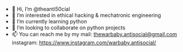- 👋 Hi, I’m @theanti50cial
- 👀 I’m interested in ethical hacking & mechatronic engineering
- 🌱 I’m currently learning python 
- 💞️ I’m looking to collaborate on python projects 
- 📫 You can reach me by my 
mail: thewarbaby.antisocial@gmail.com
instagram: https://www.instagram.com/warbaby.antisocial/

<!---
theanti50cial/theanti50cial is a ✨ special ✨ repository because its `README.md` (this file) appears on your GitHub profile.
You can click the Preview link to take a look at your changes.
--->
